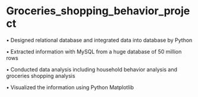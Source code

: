 # Groceries_shopping_behavior_project

• Designed relational database and integrated data into database by Python

• Extracted information with MySQL from a huge database of 50 million rows

• Conducted data analysis including household behavior analysis and groceries shopping analysis

• Visualized the information using Python Matplotlib
